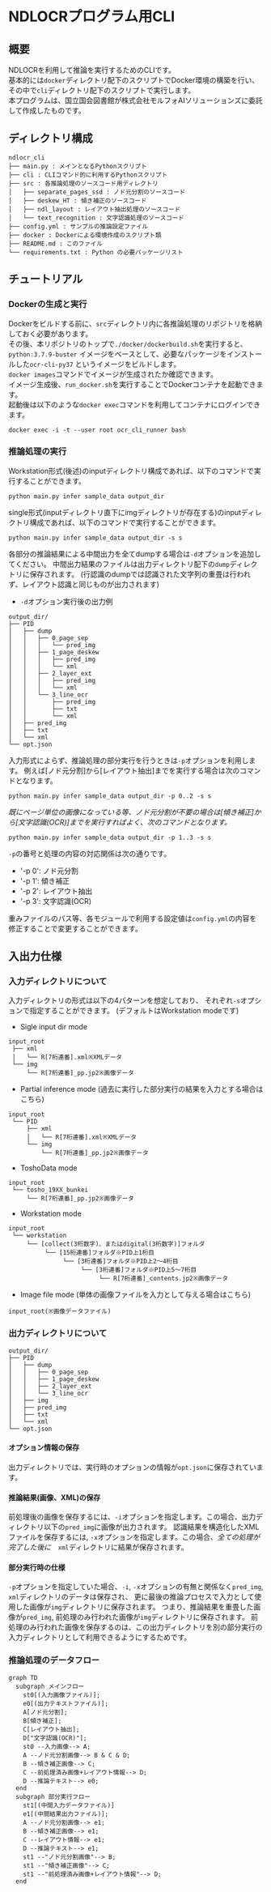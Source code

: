 # NDLOCRプログラム用CLI
## 概要
NDLOCRを利用して推論を実行するためのCLIです。  
基本的には`docker`ディレクトリ配下のスクリプトでDocker環境の構築を行い、
その中で`cli`ディレクトリ配下のスクリプトで実行します。  
本プログラムは、国立国会図書館が株式会社モルフォAIソリューションズに委託 
して作成したものです。


## ディレクトリ構成
```
ndlocr_cli
├── main.py : メインとなるPythonスクリプト
├── cli : CLIコマンド的に利用するPythonスクリプト
├── src : 各推論処理のソースコード用ディレクトリ
│   ├── separate_pages_ssd : ノド元分割のソースコード
│   ├── deskew_HT : 傾き補正のソースコード
│   ├── ndl_layout : レイアウト抽出処理のソースコード
│   └── text_recognition : 文字認識処理のソースコード
├── config.yml : サンプルの推論設定ファイル
├── docker : Dockerによる環境作成のスクリプト類
├── README.md : このファイル
└── requirements.txt : Python の必要パッケージリスト
```

## チュートリアル
### Dockerの生成と実行
Dockerをビルドする前に、`src`ディレクトリ内に各推論処理のリポジトリを格納しておく必要があります。  
その後、本リポジトリのトップで`./docker/dockerbuild.sh`を実行すると、
`python:3.7.9-buster` イメージをベースとして、必要なパッケージをインストールした`ocr-cli-py37` というイメージをビルドします。  
`docker images`コマンドでイメージが生成されたか確認できます。  
イメージ生成後、`run_docker.sh`を実行することでDockerコンテナを起動できます。  
起動後は以下のような`docker exec`コマンドを利用してコンテナにログインできます。

```
docker exec -i -t --user root ocr_cli_runner bash
```

### 推論処理の実行
Workstation形式(後述)のinputディレクトリ構成であれば、以下のコマンドで実行することができます。
```
python main.py infer sample_data output_dir
```

single形式(inputディレクトリ直下にimgディレクトリが存在する)のinputディレクトリ構成であれば、以下のコマンドで実行することができます。
```
python main.py infer sample_data output_dir -s s
```

各部分の推論結果による中間出力を全てdumpする場合は`-d`オプションを追加してください。
中間出力結果のファイルは出力ディレクトリ配下の`dump`ディレクトリに保存されます。
(行認識のdumpでは認識された文字列の重畳は行われず、レイアウト認識と同じものが出力されます)
- `-d`オプション実行後の出力例
```
output_dir/
├── PID
│   ├── dump
│   │   ├── 0_page_sep
│   │   │   └── pred_img
│   │   ├── 1_page_deskew
│   │   │   ├── pred_img
│   │   │   └── xml
│   │   ├── 2_layer_ext
│   │   │   ├── pred_img
│   │   │   └── xml
│   │   └── 3_line_ocr
│   │       ├── pred_img
│   │       ├── txt
│   │       └── xml
│   ├── pred_img
│   ├── txt
│   └── xml
└── opt.json
```

入力形式によらず、推論処理の部分実行を行うときは`-p`オプションを利用します。
例えば[ノド元分割]から[レイアウト抽出]までを実行する場合は次のコマンドとなります。
```
python main.py infer sample_data output_dir -p 0..2 -s s
```

*既にページ単位の画像になっている等、ノド元分割が不要の場合は[傾き補正]から[文字認識(OCR)]までを実行すればよく、次のコマンドとなります。*
```
python main.py infer sample_data output_dir -p 1..3 -s s
```

`-p`の番号と処理の内容の対応関係は次の通りです。
* '-p 0': ノド元分割
* '-p 1': 傾き補正
* '-p 2': レイアウト抽出
* '-p 3': 文字認識(OCR)


重みファイルのパス等、各モジュールで利用する設定値は`config.yml`の内容を修正することで変更することができます。

## 入出力仕様
### 入力ディレクトリについて
入力ディレクトリの形式は以下の4パターンを想定しており、
それぞれ`-s`オプションで指定することができます。
(デフォルトはWorkstation modeです)

- Sigle input dir mode
```
input_root
 ├── xml
 │   └── R[7桁連番].xml※XMLデータ
 └── img
     └── R[7桁連番]_pp.jp2※画像データ
```

- Partial inference mode
(過去に実行した部分実行の結果を入力とする場合はこちら)
```
input_root
 └── PID
     ├── xml
     │   └── R[7桁連番].xml※XMLデータ
     └── img
         └── R[7桁連番]_pp.jp2※画像データ   
```

- ToshoData mode
```
input_root
 └── tosho_19XX_bunkei
     └── R[7桁連番]_pp.jp2※画像データ   
```

- Workstation mode
```
input_root
 └── workstation
     └── [collect(3桁数字)、またはdigital(3桁数字)]フォルダ
          └── [15桁連番]フォルダ※PID上1桁目
               └── [3桁連番]フォルダ※PID上2～4桁目
                    └── [3桁連番]フォルダ※PID上5～7桁目
                         └── R[7桁連番]_contents.jp2※画像データ
```

- Image file mode
(単体の画像ファイルを入力として与える場合はこちら)
```
input_root(※画像データファイル)
```

### 出力ディレクトリについて
```
output_dir/
├── PID
│   ├── dump
│   │   ├── 0_page_sep
│   │   ├── 1_page_deskew
│   │   ├── 2_layer_ext
│   │   └── 3_line_ocr
│   ├── img
│   ├── pred_img
│   ├── txt
│   └── xml
└── opt.json
```

#### オプション情報の保存
出力ディレクトリでは、実行時のオプションの情報が`opt.json`に保存されています。

#### 推論結果(画像、XML)の保存
前処理後の画像を保存するには、`-i`オプションを指定します。この場合、出力ディレクトリ以下の`pred_img`に画像が出力されます。
認識結果を構造化したXMLファイルを保存するには, `-x`オプションを指定します。この場合、*全ての処理が完了した後に*　`xml`ディレクトリに結果が保存されます。

#### 部分実行時の仕様
`-p`オプションを指定していた場合、`-i`, `-x`オプションの有無と関係なく`pred_img`, `xml`ディレクトリのデータは保存され、
更に最後の推論プロセスで入力として使用した画像が`img`ディレクトリに保存されます。
つまり、推論結果を重畳した画像が`pred_img`, 前処理のみ行われた画像が`img`ディレクトリに保存されます。
前処理のみ行われた画像を保存するのは、この出力ディレクトリを別の部分実行の入力ディレクトリとして利用できるようにするためです。

### 推論処理のデータフロー
```mermaid
graph TD
  subgraph メインフロー
    st0[(入力画像ファイル)];
    e0[(出力テキストファイル)];
    A[ノド元分割];
    B[傾き補正];
    C[レイアウト抽出];
    D["文字認識(OCR)"];
    st0 --入力画像--> A;
    A --ノド元分割画像--> B & C & D;
    B --傾き補正画像--> C;
    C --前処理済み画像+レイアウト情報--> D;
    D --推論テキスト--> e0;
  end
  subgraph 部分実行フロー
    st1[(中間入力データファイル)]
    e1[(中間結果出力ファイル)];
    A --ノド元分割画像--> e1;
    B --傾き補正画像--> e1;
    C --レイアウト情報--> e1;
    D --推論テキスト--> e1;
    st1 --"ノド元分割画像"--> B;
    st1 --"傾き補正画像"--> C;
    st1 --"前処理済み画像+レイアウト情報"--> D;
  end
```
